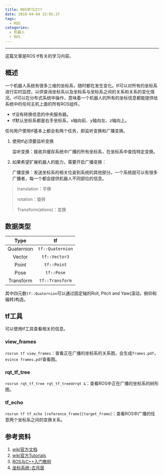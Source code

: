 ```yaml
---
title: ROS学习之tf
date: 2018-04-04 15:05:37
tags:
  - ROS
categories: 
  - 机器人
  - ROS
---
```


-----

这篇文章是ROS tf有关的学习内容。

<!--more-->

## 概述

一个机器人系统有很多三维的坐标系，随时都在发生变化。tf可以对所有的坐标系进行实时监控，以供查询坐标系以及坐标系与坐标系之间的关系和关系的变化情况。rf可以在分布式系统中操作，意味着一个机器人的所有的坐标信息都能提供给系统中的任何主机上面的所有ROS组件。

- tf没有转换信息的中央服务器。
- tf默认坐标系都是右手坐标系，x轴向前、y轴向左、z轴向上。

任何用户使用tf基本上都会有两个任务，即监听变换和广播变换。

1. 使用tf必须要监听变换

   监听变换：接收并缓存系统中广播的所有坐标系，在坐标系中查找特定变换。

2. 如果希望扩展机器人的能力，需要开启广播变换：

   广播变换：发送坐标系的相关位姿到系统的其他部分。一个系统就可以有很多广播者，每一个都会提供机器人不同部位的信息。

> translation：平移
>
> rotation：旋转
>
> Transform(ations)：变换

## 数据类型

|  **Type**  |      **tf**      |
| :--------: | :--------------: |
| Quaternion | `tf::Quaternion` |
|   Vector   |  `tf::Vector3`   |
|   Point    |   `tf::Point`    |
|    Pose    |    `tf::Pose`    |
| Transform  | `tf::Transform`  |

其中四元数`tf::Quaternion`可以通过固定轴的Roll, Pitch and Yaw(滚动，俯仰和偏转)构造。

## tf工具

可以使用tf工具查看相关的信息。

### view_frames

`rosrun tf view_frames`：查看正在广播的坐标系的关系图，会生成`frames.pdf`，`evince frames.pdf`查看图。

### rqt_tf_tree

`rosrun rqt_tf_tree rqt_tf_tree`or`rqt &`：查看ROS中正在广播的坐标系的树形图。

### tf_echo

`rosrun tf tf_echo [reference_frame][target_frame]`：查看ROS中广播的任意两个坐标系之间的变换关系。



## 参考资料

1. [wiki官方文档](http://wiki.ros.org/tf)
2. [wiki官方Tutorials](http://wiki.ros.org/tf/Tutorials)
3. [ROS与C++入门教程](https://www.ncnynl.com/archives/201702/1308.html)
4. [坐标系统-古月居](http://www.guyuehome.com/265)